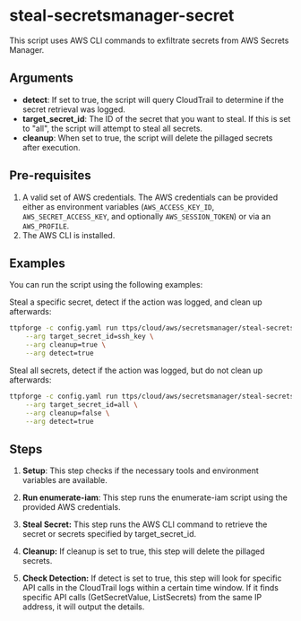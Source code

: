 # steal-secretsmanager-secret

This script uses AWS CLI commands to exfiltrate secrets from AWS Secrets Manager.

## Arguments

- **detect**: If set to true, the script will query CloudTrail to determine if the secret retrieval was logged.
- **target_secret_id**: The ID of the secret that you want to steal. If this is set to "all", the script will attempt to steal all secrets.
- **cleanup**: When set to true, the script will delete the pillaged secrets after execution.

## Pre-requisites

1. A valid set of AWS credentials. The AWS credentials can be
   provided either as environment variables (`AWS_ACCESS_KEY_ID`,
   `AWS_SECRET_ACCESS_KEY`, and optionally `AWS_SESSION_TOKEN`) or
   via an `AWS_PROFILE`.
1. The AWS CLI is installed.

## Examples

You can run the script using the following examples:

Steal a specific secret, detect if the action was logged, and clean up afterwards:

```bash
ttpforge -c config.yaml run ttps/cloud/aws/secretsmanager/steal-secretsmanager-secret.yaml \
    --arg target_secret_id=ssh_key \
    --arg cleanup=true \
    --arg detect=true
```

Steal all secrets, detect if the action was logged, but do not clean up afterwards:

```bash
ttpforge -c config.yaml run ttps/cloud/aws/secretsmanager/steal-secretsmanager-secret.yaml \
    --arg target_secret_id=all \
    --arg cleanup=false \
    --arg detect=true
```

## Steps

1. **Setup**: This step checks if the necessary tools and environment
   variables are available.

1. **Run enumerate-iam**: This step runs the enumerate-iam script using
   the provided AWS credentials.

1. **Steal Secret:** This step runs the AWS CLI command to retrieve the
   secret or secrets specified by target_secret_id.

1. **Cleanup:** If cleanup is set to true, this step will delete
   the pillaged secrets.

1. **Check Detection:** If detect is set to true, this step will look
   for specific API calls in the CloudTrail logs within a certain time
   window. If it finds specific API calls (GetSecretValue, ListSecrets)
   from the same IP address, it will output the details.
